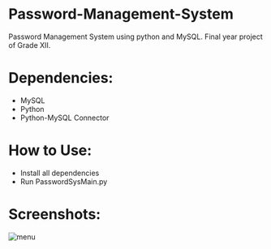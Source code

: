 # Password-Management-System
Password Management System using python and MySQL. Final year project of Grade XII.

# Dependencies:

- MySQL
- Python
- Python-MySQL Connector

# How to Use:

- Install all dependencies
- Run PasswordSysMain.py

# Screenshots:


![menu](https://user-images.githubusercontent.com/63674376/218300093-39cd2def-3e33-4651-bfef-cf85dd9e19f6.png)
